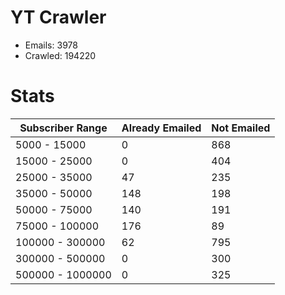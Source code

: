 # YT Crawler
- Emails: 3978
- Crawled: 194220

# Stats
| Subscriber Range  | Already Emailed | Not Emailed |
|-------|-------|-------|
| 5000 - 15000 | 0 | 868 |
| 15000 - 25000 | 0 | 404 |
| 25000 - 35000 | 47 | 235 |
| 35000 - 50000 | 148 | 198 |
| 50000 - 75000 | 140 | 191 |
| 75000 - 100000 | 176 | 89 |
| 100000 - 300000 | 62 | 795 |
| 300000 - 500000 | 0 | 300 |
| 500000 - 1000000 | 0 | 325 |
